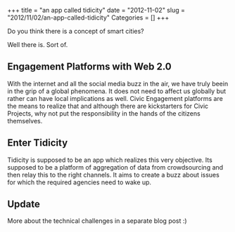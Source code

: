 +++
title = "an app called tidicity"
date = "2012-11-02"
slug = "2012/11/02/an-app-called-tidicity"
Categories = []
+++

Do you think there is a concept of smart cities?

Well there is. Sort of.

## Engagement Platforms with Web 2.0
With the internet and all the social media buzz in the air, we have truly beein in the grip of a global phenomena. It does not need to affect us globally but rather can have local implications as well. Civic Engagement platforms are the means to realize that and although there are kickstarters for Civic Projects, why not put the responsibility in the hands of the citizens themselves.

## Enter Tidicity
Tidicity is supposed to be an app which realizes this very objective. Its supposed to be a platform of aggregation of data from crowdsourcing and then relay this to the right channels. It aims to create a buzz about issues for which the required agencies need to wake up.

## Update
More about the technical challenges in a separate blog post :)

